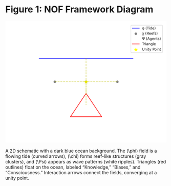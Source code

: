 # Figure 1: NOF Framework Diagram

![NOF Framework](Figure1.png)

A 2D schematic with a dark blue ocean background. The \(\phi\) field is a flowing tide (curved arrows), \(\chi\) forms reef-like structures (gray clusters), and \(\Psi\) appears as wave patterns (white ripples). Triangles (red outlines) float on the ocean, labeled “Knowledge,” “Biases,” and “Consciousness.” Interaction arrows connect the fields, converging at a unity point.
